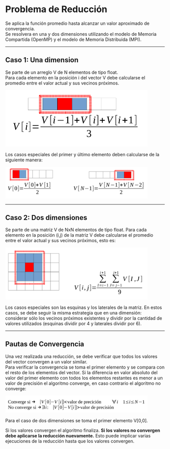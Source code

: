 # Problema de Reducción 

Se aplica la función promedio hasta alcanzar un valor aproximado de convergencia. <br>
Se resolvera en una y dos dimensiones utilizando el modelo de Memoria Compartida (OpenMP) y el modelo de Memoria Distribuida (MPI).

---

## Caso 1: Una dimension

Se parte de un arreglo V de N elementos de tipo float. <br>
Para cada elemento en la posición i del vector V debe calcularse el 
promedio entre el valor actual y sus vecinos próximos. <br>

<img src="Problematica%20y%20Datos%20Auxiliares/images/4171f11099a0318d0658b6994d2b12d4af5636007695c21a037fcb43a1d22726.png" alt="drawing" width="450"/>

<!-- ![picture 1](images/4171f11099a0318d0658b6994d2b12d4af5636007695c21a037fcb43a1d22726.png)   -->

Los casos especiales del primer y último elemento deben calcularse de la siguiente manera:
<!-- 
![picture 2](images/3cc63fd8073f185706017fbdcc079d3ca4463f75e569821509d5994d9dfdcfe8.png)   -->
<img src="Problematica%20y%20Datos%20Auxiliares/images/3cc63fd8073f185706017fbdcc079d3ca4463f75e569821509d5994d9dfdcfe8.png" alt="drawing" width="450"/>

---

## Caso 2: Dos dimensiones

Se parte de una matriz V de NxN elementos de tipo float.
Para cada elemento en la posición (i,j) de la matriz V debe calcularse el promedio entre el valor actual y sus vecinos próximos, esto es:

<!-- ![picture 5](images/65b145f83bb1739b3d6805e5c3d3ecbec6dc8e8be2d07726366c2f9a46bf6abb.png)   -->
<img src="Problematica%20y%20Datos%20Auxiliares/images/65b145f83bb1739b3d6805e5c3d3ecbec6dc8e8be2d07726366c2f9a46bf6abb.png" alt="drawing" width="450"/>

Los casos especiales son las esquinas y los laterales de la matriz. En estos casos, se debe seguir la misma estrategia que en una dimensión: considerar sólo los vecinos próximos existentes y dividir por la cantidad de valores utilizados (esquinas dividir por 4 y laterales dividir por 6).

---

## Pautas de Convergencia

Una vez realizada una reducción, se debe verificar que todos los valores del vector convergen a un valor similar. <br>
Para verificar la convergencia se toma el primer elemento y se
compara con el resto de los elementos del vector. Si la diferencia en valor absoluto del valor del primer elemento con todos los elementos restantes es menor a un valor de precisión el algoritmo converge, en caso contrario el algoritmo no converge:

<!-- ![picture 4](images/1763e84ea453dbb23ca5aa4808c60e0f940dffc341345784546a6cbdd81c5afc.png)   -->
<img src="Problematica%20y%20Datos%20Auxiliares/images/1763e84ea453dbb23ca5aa4808c60e0f940dffc341345784546a6cbdd81c5afc.png" alt="drawing" width="450"/>

Para el caso de dos dimensiones se toma el primer elemento V[0,0].

Si los valores convergen el algoritmo finaliza. **Si los valores no convergen debe aplicarse la reducción nuevamente.** Esto puede implicar varias ejecuciones de la reducción hasta que los
valores convergen.


